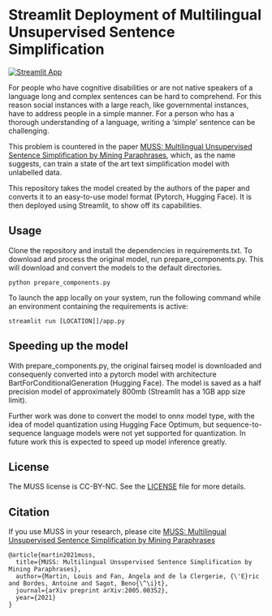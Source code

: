 # Streamlit Deployment of Multilingual Unsupervised Sentence Simplification

[![Streamlit App](https://static.streamlit.io/badges/streamlit_badge_black_white.svg)](https://share.streamlit.io/johanbekker/mussstreamlit/app.py)

For people who have cognitive disabilities or are not native speakers of a language long and complex sentences can be hard to comprehend. 
For this reason social instances with a large reach, like governmental instances, have to address people in a simple manner. 
For a person who has a thorough understanding of a language, writing a ‘simple’ sentence can be challenging.

This problem is countered in the paper [MUSS: Multilingual Unsupervised Sentence Simplification by Mining Paraphrases](https://github.com/facebookresearch/muss), 
which, as the name suggests, can train a state of the art text simplification model with unlabelled data.

This repository takes the model created by the authors of the paper and converts it to an easy-to-use model format (Pytorch, Hugging Face). It is then deployed using
Streamlit, to show off its capabilities.

## Usage

Clone the repository and install the dependencies in requirements.txt. To download and process the original
model, run prepare_components.py. This will download and convert the models to the default directories.

```
python prepare_components.py
```

To launch the app locally on your system, run the following command while an environment containing the requirements
is active:

```
streamlit run [LOCATION]]/app.py
```

## Speeding up the model

With prepare_components.py, the original fairseq model is downloaded and consequenly converted into a pytorch model
with architecture BartForConditionalGeneration (Hugging Face). The model is saved as a half precision model of approximately 800mb
(Streamlit has a 1GB app size limit).

Further work was done to convert the model to onnx model type, with the idea of model quantization using Hugging Face Optimum, but 
sequence-to-sequence language models were not yet supported for quantization. In future work this is expected to speed up model inference
greatly.

## License

The MUSS license is CC-BY-NC. See the [LICENSE](LICENSE) file for more details.

## Citation

If you use MUSS in your research, please cite [MUSS: Multilingual Unsupervised Sentence Simplification by Mining Paraphrases](https://arxiv.org/abs/2005.00352)

```
@article{martin2021muss,
  title={MUSS: Multilingual Unsupervised Sentence Simplification by Mining Paraphrases},
  author={Martin, Louis and Fan, Angela and de la Clergerie, {\'E}ric and Bordes, Antoine and Sagot, Beno{\^\i}t},
  journal={arXiv preprint arXiv:2005.00352},
  year={2021}
}